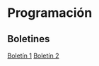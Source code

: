 
# Programación

## Boletines

[Boletín 1](https://github.com/Jxrge/Programacion2/tree/master/src/com/programacion/boletin1)
[Boletín 2](https://github.com/Jxrge/Programacion2/tree/master/src/com/programacion/boletin2)
